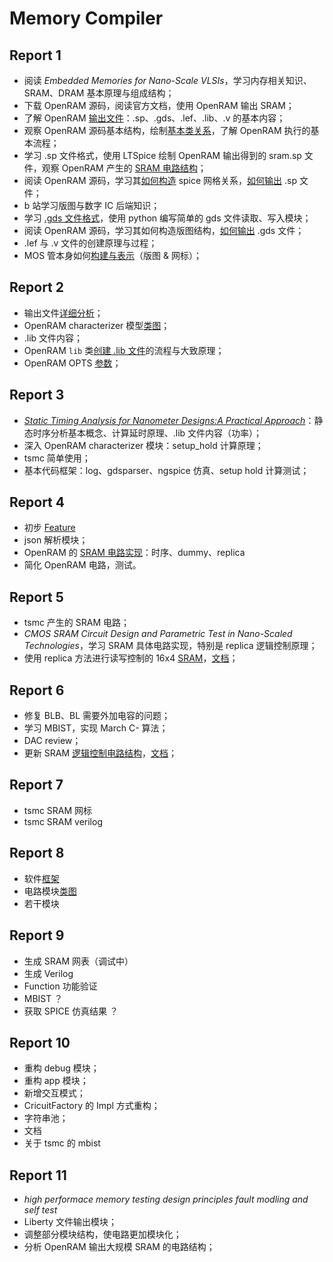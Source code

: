 # Memory Compiler

## Report 1

- 阅读 *Embedded Memories for Nano-Scale VLSIs*，学习内存相关知识、SRAM、DRAM 基本原理与组成结构；
- 下载 OpenRAM 源码，阅读官方文档，使用 OpenRAM 输出 SRAM；
- 了解 OpenRAM [输出文件](../reference/OpenRAM/ouput)：.sp、.gds、.lef、.lib、.v 的基本内容；
- 观察 OpenRAM 源码基本结构，绘制[基本类关系](./openram-analysis/base/类图.drawio)，了解 OpenRAM 执行的基本流程；
- 学习 .sp 文件格式，使用 LTSpice 绘制 OpenRAM 输出得到的 sram.sp 文件，观察 OpenRAM 产生的 [SRAM 电路结构](./openram-analysis/spice-file)；
- 阅读 OpenRAM 源码，学习其[如何构造](./openram-analysis/base/网标结构类关系图.drawio) spice 网格关系，[如何输出](./openram-analysis/base/网标结构与版图构造.md) .sp 文件；
- b 站学习版图与数字 IC 后端知识；
- 学习 [.gds 文件格式](https://www.rulabinsky.com/cavd/text/chapc.html)，使用 python 编写简单的 gds 文件读取、写入模块；
- 阅读 OpenRAM  源码，学习其如何构造版图结构，[如何输出](./openram-analysis/base/网标结构与版图构造.md) .gds 文件；
- .lef 与 .v 文件的创建原理与过程；
- MOS 管本身如何[构建与表示](./openram-analysis/base/ptx.md)（版图 & 网标）；



## Report 2

-  输出文件[详细分析](./openram-analysis/09-s.save().md)；
-  OpenRAM  characterizer 模型[类图](./openram-analysis/characterizer/类图.drawio)；
-  .lib 文件内容；
-  OpenRAM  `lib` 类[创建 .lib 文件](./openram-analysis/characterizer/lib工作流程.drawio)的流程与大致原理；
-  OpenRAM  OPTS [参数](./openram-analysis/globals/options.md)；



## Report 3

- [*Static Timing Analysis for Nanometer Designs:A Practical Approach*](https://zhuanlan.zhihu.com/p/345536827)：静态时序分析基本概念、计算延时原理、.lib 文件内容（功率）；
- 深入 OpenRAM characterizer 模块：setup_hold 计算原理；
- tsmc 简单使用；
- 基本代码框架：log、gdsparser、ngspice 仿真、setup hold 计算测试；



## Report 4

- 初步 [Feature](./Feature.md)
- json 解析模块；
- OpenRAM 的 [SRAM 电路实现](./openram-analysis/电路实现.md)：时序、dummy、replica
- 简化 OpenRAM 电路，测试。



## Report 5

- tsmc 产生的 SRAM 电路；
- *CMOS SRAM Circuit Design and Parametric Test in Nano-Scaled Technologies*，学习 SRAM 具体电路实现，特别是 replica 逻辑控制原理；
- 使用 replica 方法进行读写控制的 16x4 [SRAM](../circuit/ref-openram)，[文档](./sram-circuit/SRAM电路实现.md)；



## Report 6

- 修复 BLB、BL 需要外加电容的问题；
- 学习 MBIST，实现 March C- 算法；
- DAC review；
- 更新 SRAM [逻辑控制电路结构](../circuit/ref-tsmc)，[文档](./sram-circuit/SRAM电路实现.md)；



## Report 7

- tsmc SRAM 网标
- tsmc SRAM verilog



## Report 8

- 软件[框架](./Framework.md)
- 电路模块[类图](./framework/circuit/电路类图.drawio) 
- 若干模块



## Report 9

- 生成 SRAM 网表（调试中）
- 生成 Verilog
- Function 功能验证
- MBIST ？
- 获取 SPICE 仿真结果 ？



## Report 10

- 重构 debug 模块；
- 重构 app 模块；
- 新增交互模式；
- CricuitFactory 的 Impl 方式重构；
- 字符串池；
- 文档
- 关于 tsmc 的 mbist 



## Report 11

- *high performace memory testing design principles fault modling and self test*
- Liberty 文件输出模块；
- 调整部分模块结构，使电路更加模块化；
- 分析 OpenRAM 输出大规模 SRAM 的电路结构；